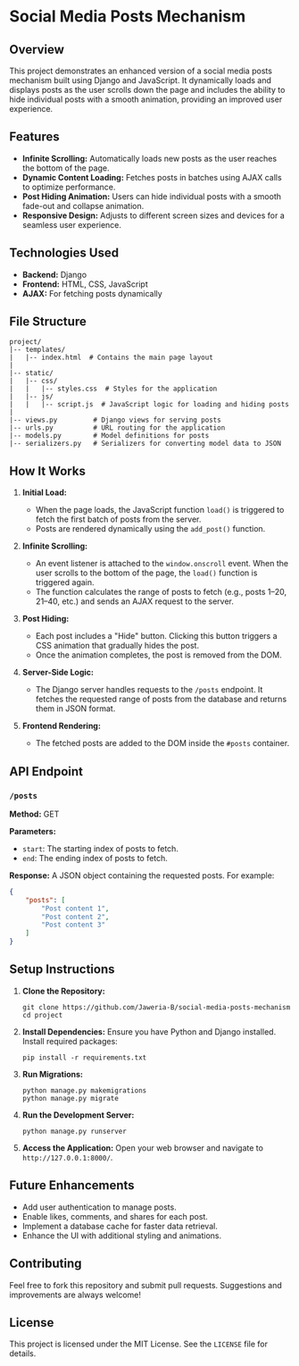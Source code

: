# Social Media Posts Mechanism

## Overview
This project demonstrates an enhanced version of a social media posts mechanism built using Django and JavaScript. It dynamically loads and displays posts as the user scrolls down the page and includes the ability to hide individual posts with a smooth animation, providing an improved user experience.

## Features
- **Infinite Scrolling:** Automatically loads new posts as the user reaches the bottom of the page.
- **Dynamic Content Loading:** Fetches posts in batches using AJAX calls to optimize performance.
- **Post Hiding Animation:** Users can hide individual posts with a smooth fade-out and collapse animation.
- **Responsive Design:** Adjusts to different screen sizes and devices for a seamless user experience.

## Technologies Used
- **Backend:** Django
- **Frontend:** HTML, CSS, JavaScript
- **AJAX:** For fetching posts dynamically

## File Structure
```
project/
|-- templates/
|   |-- index.html  # Contains the main page layout
|
|-- static/
|   |-- css/
|   |   |-- styles.css  # Styles for the application
|   |-- js/
|   |   |-- script.js  # JavaScript logic for loading and hiding posts
|
|-- views.py         # Django views for serving posts
|-- urls.py          # URL routing for the application
|-- models.py        # Model definitions for posts
|-- serializers.py   # Serializers for converting model data to JSON
```

## How It Works
1. **Initial Load:**
   - When the page loads, the JavaScript function `load()` is triggered to fetch the first batch of posts from the server.
   - Posts are rendered dynamically using the `add_post()` function.

2. **Infinite Scrolling:**
   - An event listener is attached to the `window.onscroll` event. When the user scrolls to the bottom of the page, the `load()` function is triggered again.
   - The function calculates the range of posts to fetch (e.g., posts 1–20, 21–40, etc.) and sends an AJAX request to the server.

3. **Post Hiding:**
   - Each post includes a "Hide" button. Clicking this button triggers a CSS animation that gradually hides the post.
   - Once the animation completes, the post is removed from the DOM.

4. **Server-Side Logic:**
   - The Django server handles requests to the `/posts` endpoint. It fetches the requested range of posts from the database and returns them in JSON format.

5. **Frontend Rendering:**
   - The fetched posts are added to the DOM inside the `#posts` container.

## API Endpoint
### `/posts`
**Method:** GET

**Parameters:**
- `start`: The starting index of posts to fetch.
- `end`: The ending index of posts to fetch.

**Response:**
A JSON object containing the requested posts. For example:
```json
{
    "posts": [
        "Post content 1",
        "Post content 2",
        "Post content 3"
    ]
}
```

## Setup Instructions
1. **Clone the Repository:**
   ```
   git clone https://github.com/Jaweria-B/social-media-posts-mechanism
   cd project
   ```

2. **Install Dependencies:**
   Ensure you have Python and Django installed. Install required packages:
   ```
   pip install -r requirements.txt
   ```

3. **Run Migrations:**
   ```
   python manage.py makemigrations
   python manage.py migrate
   ```

4. **Run the Development Server:**
   ```
   python manage.py runserver
   ```

5. **Access the Application:**
   Open your web browser and navigate to `http://127.0.0.1:8000/`.

## Future Enhancements
- Add user authentication to manage posts.
- Enable likes, comments, and shares for each post.
- Implement a database cache for faster data retrieval.
- Enhance the UI with additional styling and animations.

## Contributing
Feel free to fork this repository and submit pull requests. Suggestions and improvements are always welcome!

## License
This project is licensed under the MIT License. See the `LICENSE` file for details.
